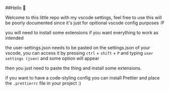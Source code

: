 ##Hello 👋

Welcome to this little repo with my vscode settings, feel free to use
this will be poorly documented since it's just for opitional vscode config purposes :P

you will need to install some extensions if you want everything to work as intended

the user-settings.json needs to be pasted on the settings.json of your vscode, you can access it by pressing `ctrl` + `shift` + `P` and typing `user settings (json)` and some option will appear

then you just need to paste the thing and install some extensions.

if you want to have a code-styling config you can install Prettier and place the `.prettierrc` file in your project :) 
